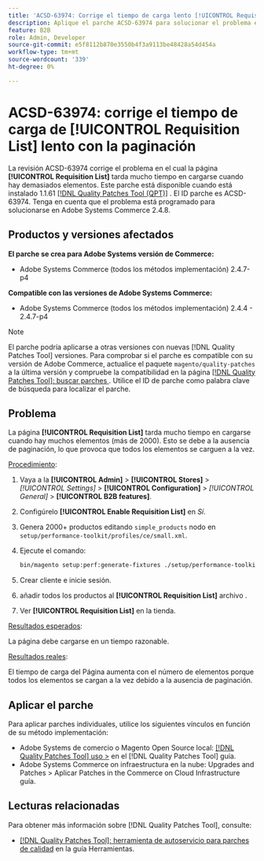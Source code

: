 ```yaml
---
title: 'ACSD-63974: Corrige el tiempo de carga lento [!UICONTROL Requisition List] con paginación'
description: Aplique el parche ACSD-63974 para solucionar el problema en el que la página [!UICONTROL Requisition List] tarda mucho tiempo en cargarse cuando hay demasiados elementos.
feature: B2B
role: Admin, Developer
source-git-commit: e5f8112b870e3550b4f3a9113be48428a54d454a
workflow-type: tm+mt
source-wordcount: '339'
ht-degree: 0%

---
```



# ACSD-63974: corrige el tiempo de carga de [!UICONTROL Requisition List] lento con la paginación

La revisión ACSD-63974 corrige el problema en el cual la página **[!UICONTROL Requisition List]** tarda mucho tiempo en cargarse cuando hay demasiados elementos. Este parche está disponible cuando está instalado 1.1.61 [[!DNL Quality Patches Tool (QPT)]](/help/tools/quality-patches-tool/quality-patches-tool-to-self-serve-quality-patches.md) . El ID parche es ACSD-63974. Tenga en cuenta que el problema está programado para solucionarse en Adobe Systems Commerce 2.4.8.

## Productos y versiones afectados

**El parche se crea para Adobe Systems versión de Commerce:**

* Adobe Systems Commerce (todos los métodos implementación) 2.4.7-p4

**Compatible con las versiones de Adobe Systems Commerce:**

* Adobe Systems Commerce (todos los métodos implementación) 2.4.4 - 2.4.7-p4

>[!NOTE]
>
>El parche podría aplicarse a otras versiones con nuevas [!DNL Quality Patches Tool] versiones. Para comprobar si el parche es compatible con su versión de Adobe Commerce, actualice el paquete `magento/quality-patches` a la última versión y compruebe la compatibilidad en la página [[!DNL Quality Patches Tool]: buscar parches ](https://experienceleague.adobe.com/tools/commerce-quality-patches/index.html?lang=es). Utilice el ID de parche como palabra clave de búsqueda para localizar el parche.

## Problema

La página **[!UICONTROL Requisition List]** tarda mucho tiempo en cargarse cuando hay muchos elementos (más de 2000). Esto se debe a la ausencia de paginación, lo que provoca que todos los elementos se carguen a la vez.

<u>Procedimiento</u>:

1. Vaya a la **[!UICONTROL Admin]** > **[!UICONTROL Stores]** > *[!UICONTROL Settings]* > **[!UICONTROL Configuration]** > *[!UICONTROL General]* > **[!UICONTROL B2B features]**.
1. Configúrelo **[!UICONTROL Enable Requisition List]** en *Sí*.
1. Genera 2000+ productos editando `simple_products` nodo en `setup/performance-toolkit/profiles/ce/small.xml`.
1. Ejecute el comando:

   ```bash
   bin/magento setup:perf:generate-fixtures ./setup/performance-toolkit/profiles/ce/small.xml
   ```

1. Crear cliente e inicie sesión.
1. añadir todos los productos al **[!UICONTROL Requisition List]** archivo .
1. Ver **[!UICONTROL Requisition List]** en la tienda.


<u>Resultados esperados</u>:

La página debe cargarse en un tiempo razonable.


<u>Resultados reales</u>:

El tiempo de carga del Página aumenta con el número de elementos porque todos los elementos se cargan a la vez debido a la ausencia de paginación.

## Aplicar el parche

Para aplicar parches individuales, utilice los siguientes vínculos en función de su método implementación:

* Adobe Systems de comercio o Magento Open Source local: [[!DNL Quality Patches Tool] uso >](/help/tools/quality-patches-tool/usage.md) en el [!DNL Quality Patches Tool] guía.
* Adobe Systems Commerce on infraestructura en la nube: Upgrades and Patches > Aplicar Patches in the Commerce on Cloud Infrastructure guía.

## Lecturas relacionadas

Para obtener más información sobre [!DNL Quality Patches Tool], consulte:

* [[!DNL Quality Patches Tool]: herramienta de autoservicio para parches de calidad](/help/tools/quality-patches-tool/quality-patches-tool-to-self-serve-quality-patches.md) en la guía Herramientas.
